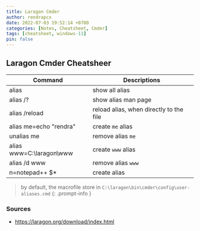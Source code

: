 ```yaml
---
title: Laragon Cmder
author: rendrapcx
date: 2022-07-03 19:52:14 +0700
categories: [Notes, Cheatsheet, Cmder]
tags: [cheatsheet, windows-11]
pin: false
---
```

## Laragon Cmder Cheatsheer

| Command                  | Descriptions                            |
| ------------------------ | --------------------------------------- |
| alias                    | show all alias                          |
| alias /?                 | show alias man page                     |
| alias /reload            | reload alias, when directly to the file |
| alias me=echo "rendra"   | create `me` alias                       |
| unalias me               | remove alias `me`                       |
| alias www=C:\laragon\www | create `www` alias                      |
| alias /d www             | remove alias `www`                      |
| n=notepad++ $*           | create alias                            |

> by default, the macrofile store in `C:\laragon\bin\cmder\config\user-aliases.cmd`
{: .prompt-info }


### Sources
- <https://laragon.org/download/index.html>
